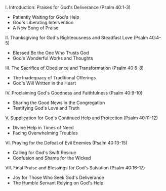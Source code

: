 I. Introduction: Praises for God's Deliverance (Psalm 40:1-3)
- Patiently Waiting for God's Help
- God's Liberating Intervention
- A New Song of Praise

II. Thanksgiving for God's Righteousness and Steadfast Love (Psalm 40:4-5)
- Blessed Be the One Who Trusts God
- God's Wonderful Works and Thoughts

III. The Sacrifice of Obedience and Transformation (Psalm 40:6-8)
- The Inadequacy of Traditional Offerings
- God's Will Written in the Heart

IV. Proclaiming God's Goodness and Faithfulness (Psalm 40:9-10)
- Sharing the Good News in the Congregation
- Testifying God's Love and Truth

V. Supplication for God's Continued Help and Protection (Psalm 40:11-12)
- Divine Help in Times of Need
- Facing Overwhelming Troubles

VI. Praying for the Defeat of Evil Enemies (Psalm 40:13-15)
- Calling for God's Swift Rescue
- Confusion and Shame for the Wicked

VII. Final Praise and Blessings for God's Salvation (Psalm 40:16-17)
- Joy for Those Who Seek God's Deliverance
- The Humble Servant Relying on God's Help
